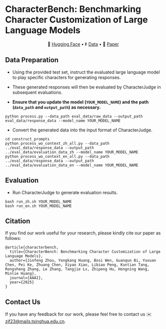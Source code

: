 # CharacterBench: Benchmarking Character Customization of Large Language Models

<p align="center">
   🤗 <a href="https://huggingface.co/thu-coai/CharacterJudge" target="_blank">Hugging Face</a> • ⏬ <a href="#eval_data" target="_blank">Data</a> •   📃 <a href="https://arxiv.org/pdf/2412.11912" target="_blank">Paper</a>
</p>

## Data Preparation

- Using the provided test set, instruct the evaluated large language model to play specific characters for generating responses.

- These generated responses will then be evaluated by CharacterJudge in subsequent evaluations.

- **Ensure that you update the model (`YOUR_MODEL_NAME`) and the path (`data_path` and `output_path`) as necessary.**


```shell
python process.py --data_path eval_data/raw_data --output_path eval_data/response_data --model_name YOUR_MODEL_NAME
```

- Convert the generated data into the input format of CharacterJudge.

```shell
cd construct_prompts
python process_wo_context_zh_all.py --data_path ../eval_data/response_data --output_path ../eval_data/evaluation_data_zh --model_name YOUR_MODEL_NAME
python process_wo_context_en_all.py --data_path ../eval_data/response_data --output_path ../eval_data/evaluation_data_en --model_name YOUR_MODEL_NAME
```

## Evaluation

- Run CharacterJudge to generate evaluation results.

```shell
bash run_zh.sh YOUR_MODEL_NAME
bash run_en.sh YOUR_MODEL_NAME
```

## Citation

If you find our work useful for your research, please kindly cite our paper as follows:

```
@article{characterbench,
  title={CharacterBench: Benchmarking Character Customization of Large Language Models},
  author={Jinfeng Zhou, Yongkang Huang, Bosi Wen, Guanqun Bi, Yuxuan Chen, Pei Ke, Zhuang Chen, Xiyao Xiao, Libiao Peng, Kuntian Tang, Rongsheng Zhang, Le Zhang, Tangjie Lv, Zhipeng Hu, Hongning Wang, Minlie Huang},
  journal={AAAI},
  year={2025}
}
```


## Contact Us

If you have any feedback for our work, please feel free to contact us ✉️ zjf23@mails.tsinghua.edu.cn.

